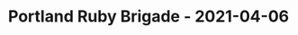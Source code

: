 ---
layout: post
title: Portland Ruby Brigade - 2021-04-06
datetime: '2021-04-06T21:00:00-04:00'
name: Portland Ruby Brigade
external_url: https://www.meetup.com/Portland-Ruby-Brigade/events/276840808/
online_event: true
year_month: 2021-04
---